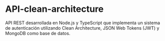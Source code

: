 # API-clean-architecture
API REST desarrollada en Node.js y TypeScript que implementa un sistema de autenticación utilizando Clean Architecture, JSON Web Tokens (JWT) y MongoDB como base de datos.
